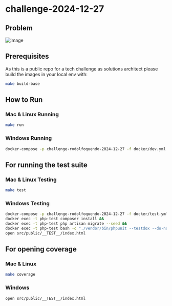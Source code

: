 # challenge-2024-12-27

## Problem
![image](https://github.com/user-attachments/assets/0ae39c54-c3b8-47fd-a839-9ab3af0c5fa7)

## Prerequisites

As this is a public repo for a tech challenge as solutions architect please build the images in your local env with:

```bash
make build-base
```

## How to Run

### Mac & Linux Running

```bash
make run
```

### Windows Running

```bash
docker-compose -p challenge-rodolfoquendo-2024-12-27 -f docker/dev.yml up -d --force-recreate --remove-orphans
 ```

## For running the test suite

### Mac & Linux Testing

```bash
make test
```

### Windows Testing

```bash
docker-compose -p challenge-rodolfoquendo-2024-12-27 -f docker/test.yml up -d --force-recreate  --remove-orphans &&
docker exec -t php-test composer install && 
docker exec -t php-test php artisan migrate --seed &&
docker exec -t php-test bash -c "./vendor/bin/phpunit --testdox --do-not-cache-result --configuration phpunit.xml --coverage-html '/platform/public/__TEST__'" && 
open src/public/__TEST__/index.html
```

## For opening coverage

### Mac & Linux

```bash
make coverage
```

### Windows

```bash
open src/public/__TEST__/index.html
```
